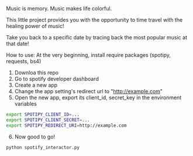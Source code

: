 Music is memory. Music makes life colorful. 

This little project provides you with the opportunity to time travel with the healing power of music! 

Take you back to a specific date by tracing back the most popular music at that date! 


How to use: 
At the very beginning, install require packages (spotipy, requests, bs4)

1. Downloa this repo
2. Go to spotify developer dashboard  
3. Create a new app 
4. Change the app setting's redirect url to "http://example.com"
5. Open the new app, export its client_id, secret_key in the environment variables
```bash
export SPOTIPY_CLIENT_ID=...
export SPOTIPY_CLIENT_SECRET=...
export SPOTIPY_REDIRECT_URI=http://example.com
```
6. Now good to go!
```bash
python spotify_interactor.py
```
